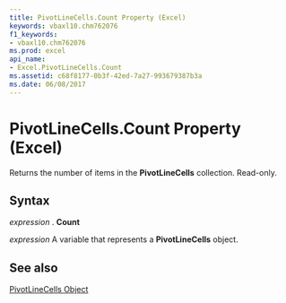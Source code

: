 ```yaml
---
title: PivotLineCells.Count Property (Excel)
keywords: vbaxl10.chm762076
f1_keywords:
- vbaxl10.chm762076
ms.prod: excel
api_name:
- Excel.PivotLineCells.Count
ms.assetid: c68f8177-0b3f-42ed-7a27-993679387b3a
ms.date: 06/08/2017
---
```



# PivotLineCells.Count Property (Excel)

Returns the number of items in the  **PivotLineCells** collection. Read-only.


## Syntax

 _expression_ . **Count**

 _expression_ A variable that represents a **PivotLineCells** object.


## See also


[PivotLineCells Object](Excel.PivotLineCells.md)

